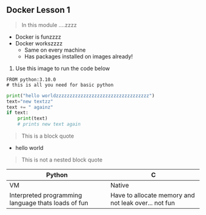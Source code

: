 ## Docker Lesson 1

> In this module ....zzzz


- Docker is funzzzz
- Docker workszzzz
  - Same on every machine
  - Has packages installed on images already!

1. Use this image to run the code below
  ```
  FROM python:3.10.0
  # this is all you need for basic python
  ```

```python
print("hello worldzzzzzzzzzzzzzzzzzzzzzzzzzzzzzzzzzz")
text="new textzz"
text += " againz"
if text:
    print(text)
    # prints new text again
```

> This is a block quote

- hello world
> This is not a nested block quote


| Python | C |
| ----------- | ----------- |
| VM | Native |
| Interpreted programming language thats loads of fun | Have to allocate memory and not leak over... not fun |
